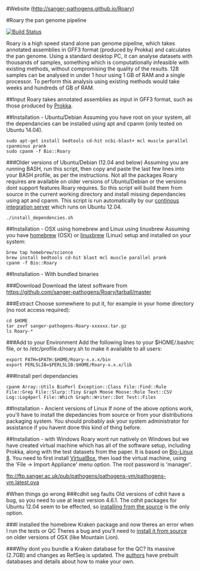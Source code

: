 #Website
(http://sanger-pathogens.github.io/Roary)

#Roary the pan genome pipeline

[![Build Status](https://travis-ci.org/sanger-pathogens/Roary.svg?branch=master)](https://travis-ci.org/sanger-pathogens/Roary)

Roary is a high speed stand alone pan genome pipeline, which takes annotated assemblies in GFF3 format (produced by Prokka) and calculates the pan genome.  Using a standard desktop PC, it can analyse datasets with thousands of samples, something which is computationally infeasible with existing methods, without compromising the quality of the results.  128 samples can be analysed in under 1 hour using 1 GB of RAM and a single processor. To perform this analysis using existing methods would take weeks and hundreds of GB of RAM.

##Input
Roary takes annotated assemblies as input in GFF3 format, such as those produced by [Prokka](http://www.vicbioinformatics.com/software.prokka.shtml).


##Installation - Ubuntu/Debian
Assuming you have root on your system, all the dependancies can be installed using apt and cpanm (only tested on Ubuntu 14.04).

```
sudo apt-get install bedtools cd-hit ncbi-blast+ mcl muscle parallel cpanminus prank
sudo cpanm -f Bio::Roary
```   

###Older versions of Ubuntu/Debian (12.04 and below)
Assuming you are running BASH, run this script, then copy and paste the last few lines into your BASH profile, as per the instructions.  Not all the packages Roary requires are available on older versions of Ubuntu/Debian or the versions dont support features Roary requires.  So this script will build them from source in the current working directory and install missing dependancies using apt and cpanm. This script is run automatically by our [continous integration server](https://travis-ci.org/andrewjpage/Roary) which runs on Ubuntu 12.04.
```
./install_dependencies.sh
```

##Installation - OSX using homebrew and Linux using linuxbrew
Assuming you have [homebrew](http://brew.sh/) (OSX) or [linuxbrew](http://brew.sh/linuxbrew/) (Linux) setup and installed on your system:

```
brew tap homebrew/science
brew install bedtools cd-hit blast mcl muscle parallel prank
cpanm -f Bio::Roary
```

##Installation - With bundled binaries

###Download
Download the latest software from 
https://github.com/sanger-pathogens/Roary/tarball/master

###Extract
Choose somewhere to put it, for example in your home directory (no root access required):

```
cd $HOME
tar zxvf sanger-pathogens-Roary-xxxxxx.tar.gz
ls Roary-*
```

###Add to your Environment
Add the following lines to your $HOME/.bashrc file, or to /etc/profile.d/roary.sh to make it available to all users:

```
export PATH=$PATH:$HOME/Roary-x.x.x/bin
export PERL5LIB=$PERL5LIB:$HOME/Roary-x.x.x/lib
```

###Install perl dependancies

```
cpanm Array::Utils BioPerl Exception::Class File::Find::Rule File::Grep File::Slurp::Tiny Graph Moose Moose::Role Text::CSV Log::Log4perl File::Which Graph::Writer::Dot Test::Files
```

##Installation - Ancient versions of Linux
If none of the above options work, you'll have to install the depedancies from source or from your distributions packaging system.  You should probably ask your system administrator for assistance if you havent done this kind of thing before.

##Installation - with Windows
Roary wont run natively on Windows but we have created virtual machine which has all of the software setup, including Prokka, along with the test datasets from the paper. It is based on [Bio-Linux 8](http://environmentalomics.org/bio-linux/).  You need to first install [VirtualBox](https://www.virtualbox.org/), then load the virtual machine, using the 'File -> Import Appliance' menu option. The root password is 'manager'.

ftp://ftp.sanger.ac.uk/pub/pathogens/pathogens-vm/pathogens-vm.latest.ova

#When things go wrong
###cdhit seg faults
Old versions of cdhit have a bug, so you need to use at least version 4.6.1.  The cdhit packages for Ubuntu 12.04 seem to be effected, so [installing from the source](http://cd-hit.org/) is the only option. 

###I installed the homebrew Kraken package and now theres an error when I run the tests or QC
Theres a bug and you'll need to [install it from source](https://ccb.jhu.edu/software/kraken/) on older versions of OSX (like Mountain Lion).  

###Why dont you bundle a Kraken database for the QC?
Its massive (2.7GB) and changes as RefSeq is updated.  The [authors](https://ccb.jhu.edu/software/kraken/) have prebuilt databases and details about how to make your own.
